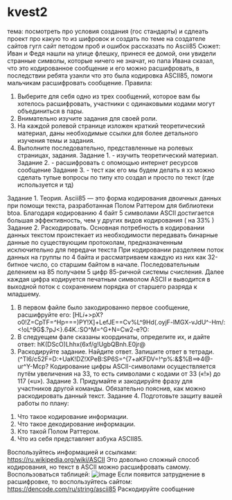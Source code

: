 # kvest2
тема: посмотреть про условия создания (гос стандарты) и сдлеать проект про какую то из шифровок 
и создать по теме на создателе сайтов гугл сайт петодом проб и ошибок 
рассказать по Ascii85
Сюжет: Иван и Федя нашли на улице флешку, принеся ее домой, они увидели странные символы, которые ничего не значат, но папа Ивана сказал, что это кодированное сообщение и его можно расшифровать, в последствии ребята узанли что это была кодировка ASCII85, помоги мальчикам расшифровать сообщение.
Правила:
1. Выберите для себя одно из трех сообщений, которое вам бы хотелось расшифровать, участники с одинаковыми кодами могут объединиться в пары.
2. Внимательно изучите задания для своей роли.  
3. На каждой ролевой странице изложен краткий теоретический материал, даны необходимые ссылки для более детального изучения темы и задания.
4. Выполните последовательно, представленные на ролевых страницах, задания.
    Задание 1.  -  изучить теоретический материал.
    Задание 2.  - расшифровать с опомощью интернет ресурсов сообщение
    Задание 3.  - 
   тест как его мы будем делать я хз
   можно сделать тупые вопросы по типу кто создал и просто по текст (где используется и тд)

Задание 1. Теория. 
Ascii85 — это форма кодирования двоичных данных при помощи текста, разработанная Полом Раттером для библиотеки btoa. Благодаря кодированию 4 байт 5 символами ASCII достигается большая эффективность, чем у других видов кодирования ( на 33% )
Задание 2. Раскодировать.
 Основная потребность в кодировании данных текстом проистекает из необходимости передавать бинарные данные по существующим протоколам, предназначенным исключительно для передачи текста
При кодировании разделяем поток данных на группы по 4 байта и рассматриваем каждую из них как 32-битное число, со старшим байтом в начале. Последовательным делением на 85 получаем 5 цифр 85-ричной системы счисления. Далее каждая цифра кодируется печатным символом ASCII и выводится в выходной поток с сохранением порядка от старшего разряда к младшему.
 1) В первом файле было закодированно первое сообщение, расшифруйте его:
    [HL*i+*>pX?o0!Z=CpTF=^Hp===)PY!X]+LefJE==Cv%L^9Hd(.oyjF-lMGX-vJdU^-Hm/:<!oL^9G$.?pJ<}.64K.:SO^M=^G+N=Cw2-e?O:
 2) В следуещем фале сказаны координаты, определите их, и дайте ответ:
    hK(DScO)Lhhx(6xf/g!UgbQBnh.E0jr@
 3) Раскодируйте задание. Найдите ответ. Запишите ответ в тетради.
    (^Tl6/c52F=D:+UaK!DZ!XPeB:SP6S=^{7+aKFDV=!^p%:&$%B==>4@-ur^Y-Mcp?
Кодирование цифры ASCII-символами осуществляется путём увеличения на 33, то есть символами с кодами от 33 («!») до 117 («u»).
Задание 3. Придумайте и закодируйте фразу для участников другой команды. Обязательно пояснив, как можно раскодировать данный текст.
Задание 4. Подготовьте защиту вашей работы по плану:
1. Что такое кодирование информации.
2. Что такое декодирование информации.
3. Кто такой Полом Раттером.
4. Что из себя представляет азбука ASCII85.

Воспользуйтесь информацией и ссылками:
https://ru.wikipedia.org/wiki/ASCII
Это довольно сложный способ кодирования, но текст в ASCII можно расшифровать самому.
Воспользоваться таблицей: ![image](https://github.com/Flazerts/kvest2/assets/130768084/78183cfa-c6b8-4170-ad58-43f87f7382ba)
Если появится затруднение в расшифровке, то воспользуйтесь сайтом: https://dencode.com/ru/string/ascii85
Раскодируйте сообщение



